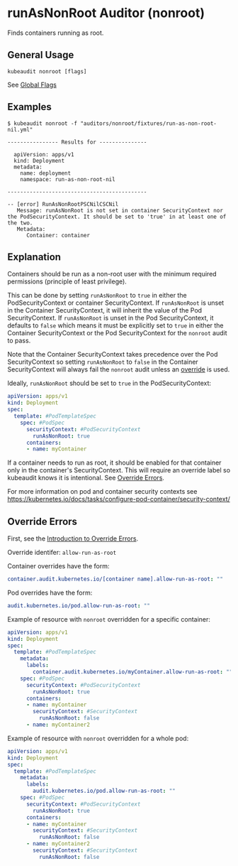 # runAsNonRoot Auditor (nonroot)

Finds containers running as root.

## General Usage

```
kubeaudit nonroot [flags]
```

See [Global Flags](/README.md#global-flags)

## Examples

```
$ kubeaudit nonroot -f "auditors/nonroot/fixtures/run-as-non-root-nil.yml"

---------------- Results for ---------------

  apiVersion: apps/v1
  kind: Deployment
  metadata:
    name: deployment
    namespace: run-as-non-root-nil

--------------------------------------------

-- [error] RunAsNonRootPSCNilCSCNil
   Message: runAsNonRoot is not set in container SecurityContext nor the PodSecurityContext. It should be set to 'true' in at least one of the two.
   Metadata:
      Container: container
```

## Explanation

Containers should be run as a non-root user with the minimum required permissions (principle of least privilege).

This can be done by setting `runAsNonRoot` to `true` in either the PodSecurityContext or container SecurityContext. If `runAsNonRoot` is unset in the Container SecurityContext, it will inherit the value of the Pod SecurityContext. If `runAsNonRoot` is unset in the Pod SecurityContext, it defaults to `false` which means it must be explicitly set to `true` in either the Container SecurityContext or the Pod SecurityContext for the `nonroot` audit to pass.

Note that the Container SecurityContext takes precedence over the Pod SecurityContext so setting `runAsNonRoot` to `false` in the Container SecurityContext will always fail the `nonroot` audit unless an [override](#override-errors) is used.

Ideally, `runAsNonRoot` should be set to `true` in the PodSecurityContext:
```yaml
apiVersion: apps/v1
kind: Deployment
spec:
  template: #PodTemplateSpec
    spec: #PodSpec
      securityContext: #PodSecurityContext
        runAsNonRoot: true
      containers:
      - name: myContainer
```

If a container needs to run as root, it should be enabled for that container only in the container's SecurityContext. This will require an override label so kubeaudit knows it is intentional. See [Override Errors](#override-errors).

For more information on pod and container security contexts see https://kubernetes.io/docs/tasks/configure-pod-container/security-context/

## Override Errors

First, see the [Introduction to Override Errors](/README.md#override-errors).

Override identifer: `allow-run-as-root`

Container overrides have the form:
```yaml
container.audit.kubernetes.io/[container name].allow-run-as-root: ""
```

Pod overrides have the form:
```yaml
audit.kubernetes.io/pod.allow-run-as-root: ""
```

Example of resource with `nonroot` overridden for a specific container:
```yaml
apiVersion: apps/v1
kind: Deployment
spec:
  template: #PodTemplateSpec
    metadata:
      labels:
        container.audit.kubernetes.io/myContainer.allow-run-as-root: ""
    spec: #PodSpec
      securityContext: #PodSecurityContext
        runAsNonRoot: true
      containers:
      - name: myContainer
        securityContext: #SecurityContext
          runAsNonRoot: false
      - name: myContainer2
```

Example of resource with `nonroot` overridden for a whole pod:
```yaml
apiVersion: apps/v1
kind: Deployment
spec:
  template: #PodTemplateSpec
    metadata:
      labels:
        audit.kubernetes.io/pod.allow-run-as-root: ""
    spec: #PodSpec
      securityContext: #PodSecurityContext
        runAsNonRoot: true
      containers:
      - name: myContainer
        securityContext: #SecurityContext
          runAsNonRoot: false
      - name: myContainer2
        securityContext: #SecurityContext
          runAsNonRoot: false
```
